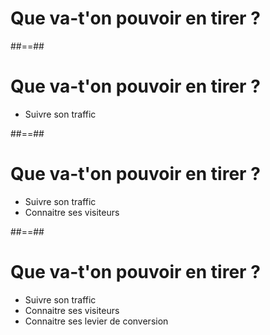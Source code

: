 <!-- .slide: class="two-column-layout"-->

# Que va-t'on pouvoir en tirer ?

##==##

# Que va-t'on pouvoir en tirer ?

- Suivre son traffic

##==##

# Que va-t'on pouvoir en tirer ?

- Suivre son traffic
- Connaitre ses visiteurs

##==##

# Que va-t'on pouvoir en tirer ?

- Suivre son traffic
- Connaitre ses visiteurs
- Connaitre ses levier de conversion
